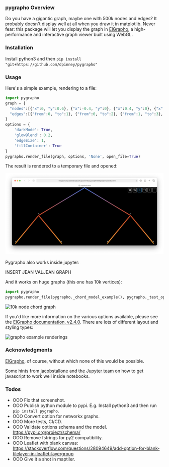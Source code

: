 ### pygrapho Overview

Do you have a gigantic graph, maybe one with 500k nodes and edges? It probably doesn't display well at all when you draw it in matplotlib. Never fear: this package will let you display the graph in [ElGrapho](https://www.elgrapho.com), a high-performance and interactive graph viewer built using WebGL.

### Installation

Install python3 and then `pip install "git+https://github.com/dpinney/pygrapho"`

### Usage

Here's a simple example, rendering to a file:

```python
import pygrapho
graph = {
  "nodes":[{"x":0, "y":0.6}, {"x":-0.4, "y":0}, {"x":0.4, "y":0}, {"x":-0.6, "y":-0.6}, {"x":-0.2, "y":-0.6}, {"x":0.2, "y":-0.6}, {"x":0.6, "y":-0.6}], 
  "edges":[{"from":0, "to":1}, {"from":0, "to":2}, {"from":1, "to":3}, {"from":1, "to":4}, {"from":2, "to":5}, {"from":2, "to":6}]
}
options = {
	'darkMode': True,
	'glowBlend': 0.2,
	'edgeSize': 1,
	'fillContainer': True
}
pygrapho.render_file(graph, options, 'None', open_file=True)
```

The result is rendered to a temporary file and opened:

![manual graph](https://raw.githubusercontent.com/dpinney/pygrapho/main/graphic_manual.png)

Pygrapho also works inside jupyter:

INSERT JEAN VALJEAN GRAPH

And it works on huge graphs (this one has 10k vertices):

```python
import pygrapho
pygrapho.render_file(pygrapho._chord_model_example(), pygrapho._test_options, 'Chord', open_file=True)
```

![10k node chord graph](https://raw.githubusercontent.com/dpinney/pygrapho/main/graphic_chord.png)

If you'd like more information on the various options available, please see the [ElGrapho documentation, v2.4.0](https://github.com/ericdrowell/ElGrapho/tree/cbb44c8f0e8c18d8c12488583442c1feb53d7679). There are lots of different layout and styling types:

![grapho example renderings](https://raw.githubusercontent.com/ericdrowell/ElGrapho/cbb44c8f0e8c18d8c12488583442c1feb53d7679/img/elgrapho-examples.png)

### Acknowledgments

[ElGrapho](https://github.com/ericdrowell/ElGrapho), of course, without which none of this would be possible.

Some hints from [jacobstallone](https://github.com/jacobstallone/D3-in-Jupyter-Notebook/blob/master/SCATTER%20PLOT.ipynb) and [the Jupyter team](https://nbviewer.jupyter.org/github/ipython/ipython/blob/master/examples/IPython%20Kernel/Rich%20Output.ipynb
) on how to get javascript to work well inside notebooks.

### Todos
- OOO Fix that screenshot.
- OOO Publish python module to pypi. E.g. Install python3 and then run `pip install pygrapho`.
- OOO Convert option for networkx graphs.
- OOO More tests, CI/CD.
- OOO Validate options schema and the model. https://pypi.org/project/schema/
- OOO Remove fstrings for py2 compatibility.
- OOO Leaflet with blank canvas: https://stackoverflow.com/questions/28094649/add-option-for-blank-tilelayer-in-leaflet-layergroup 
- OOO Give it a shot in maptiler.